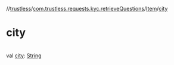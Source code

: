//[trustless](../../../index.md)/[com.trustless.requests.kyc.retrieveQuestions](../index.md)/[Item](index.md)/[city](city.md)

# city

\
val [city](city.md): [String](https://kotlinlang.org/api/latest/jvm/stdlib/kotlin/-string/index.html)
